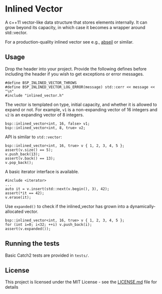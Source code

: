# Inlined Vector

A c++11 vector-like data structure that stores elements internally. It can grow beyond its capacity, in which case it becomes a wrapper around std::vector.

For a production-quality inlined vector see e.g., [abseil](https://github.com/abseil/abseil-cpp/blob/master/absl/container/inlined_vector.h) or similar.

## Usage

Drop the header into your project. Provide the following defines before including the header if you wish to get exceptions or error messages.

```
#define BSP_INLINED_VECTOR_THROWS
#define BSP_INLINED_VECTOR_LOG_ERROR(message) std::cerr << message << "\n"
#include "inlined_vector.h"
```

The vector is templated on type, initial capacity, and whether it is allowed to expand or not. For example, `v1` is a non-expanding vector of 16 integers and `v2` is an expanding vector of 8 integers.

```
bsp::inlined_vector<int, 16, false> v1;
bsp::inlined_vector<int, 8, true> v2;
```

API is similar to `std::vector`:

```
bsp::inlined_vector<int, 16, true> v { 1, 2, 3, 4, 5 };
assert(v.size() == 5);
v.push_back(13);
assert(v.back() == 13);
v.pop_back();
```

A basic iterator interface is available.

```
#include <iterator>
...
auto it = v.insert(std::next(v.begin(), 3), 42);
assert(*it == 42);
v.erase(it);
```

Use `expanded()` to check if the inlined_vector has grown into a dynamically-allocated vector.

```
bsp::inlined_vector<int, 16, true> v { 1, 2, 3, 4, 5 };
for (int i=0; i<32; ++i) v.push_back(i);
assert(v.expanded());
```

## Running the tests

Basic Catch2 tests are provided in `tests/`.

## License

This project is licensed under the MIT License - see the [LICENSE.md](LICENSE.md) file for details
